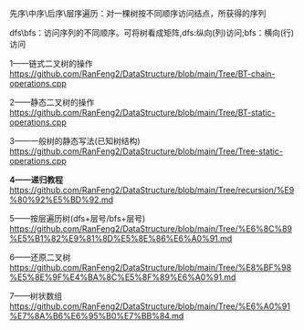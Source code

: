先序\中序\后序\层序遍历：对一棵树按不同顺序访问结点，所获得的序列

dfs\bfs：访问序列的不同顺序。可将树看成矩阵,dfs:纵向(列)访问;bfs：横向(行)访问

1——链式二叉树的操作                    https://github.com/RanFeng2/DataStructure/blob/main/Tree/BT-chain-operations.cpp

2——静态二叉树的操作                    https://github.com/RanFeng2/DataStructure/blob/main/Tree/BT-static-operations.cpp

3——一般树的静态写法(已知树结构)        https://github.com/RanFeng2/DataStructure/blob/main/Tree/Tree-static-operations.cpp

**4——递归教程**                       https://github.com/RanFeng2/DataStructure/blob/main/Tree/recursion/%E9%80%92%E5%BD%92.md

5——按层遍历树(dfs+层号/bfs+层号)       https://github.com/RanFeng2/DataStructure/blob/main/Tree/%E6%8C%89%E5%B1%82%E9%81%8D%E5%8E%86%E6%A0%91.md

6——还原二叉树                          https://github.com/RanFeng2/DataStructure/blob/main/Tree/%E8%BF%98%E5%8E%9F%E4%BA%8C%E5%8F%89%E6%A0%91.md

7——树状数组                            https://github.com/RanFeng2/DataStructure/blob/main/Tree/%E6%A0%91%E7%8A%B6%E6%95%B0%E7%BB%84.md
